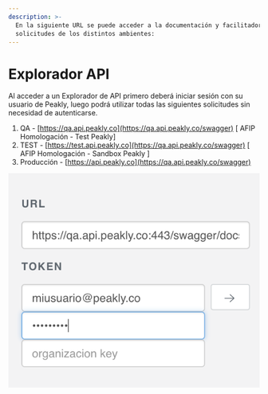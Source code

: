 ```yaml
---
description: >-
  En la siguiente URL se puede acceder a la documentación y facilitador de
  solicitudes de los distintos ambientes:
---
```


# Explorador API

Al acceder a un Explorador de API primero deberá iniciar sesión con su usuario de Peakly, luego podrá utilizar todas las siguientes solicitudes sin necesidad de autenticarse.

1. QA - [https://qa.api.peakly.co](https://qa.api.peakly.co/swagger)           \[ AFIP Homologación - Test Peakly\]
2. TEST - [https://test.api.peakly.co](https://qa.api.peakly.co/swagger)     \[ AFIP Homologación - Sandbox Peakly \]
3. Producción - [https://api.peakly.co](https://qa.api.peakly.co/swagger)

![Una vez en el Explorador API, iniciar sesi&#xF3;n con su usuario y contrase&#xF1;a de Peakly para autenticarse.](.gitbook/assets/screen-shot-2018-11-22-at-16.20.16.png)



